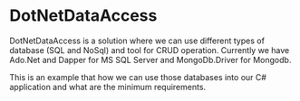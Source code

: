 # DotNetDataAccess
DotNetDataAccess is a solution where we can use different types of database (SQL and NoSql) and tool for CRUD operation.
Currently we have Ado.Net and Dapper for MS SQL Server and MongoDb.Driver for Mongodb.

This is an example that how we can use those databases into our C# application and what are the minimum requirements.
